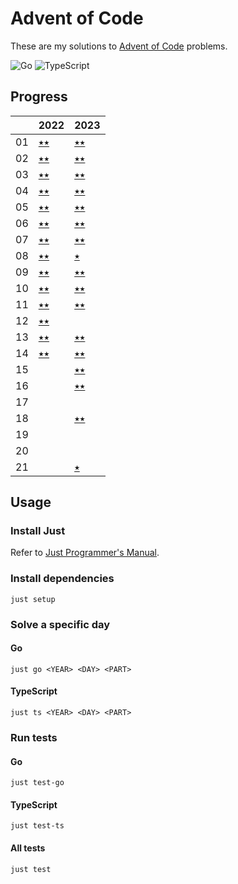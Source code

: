 # Advent of Code

These are my solutions to [Advent of Code](https://adventofcode.com) problems.

![Go](https://github.com/sunilbpandey/advent-of-code/actions/workflows/go.yml/badge.svg)
![TypeScript](https://github.com/sunilbpandey/advent-of-code/actions/workflows/ts.yml/badge.svg)

## Progress

|    | 2022            | 2023            |
|----| --------------- |---------------- |
| 01 | [⭑⭑](2022/day01) | [⭑⭑](2023/day01) |
| 02 | [⭑⭑](2022/day02) | [⭑⭑](2023/day02) |
| 03 | [⭑⭑](2022/day03) | [⭑⭑](2023/day03) |
| 04 | [⭑⭑](2022/day04) | [⭑⭑](2023/day04) |
| 05 | [⭑⭑](2022/day05) | [⭑⭑](2023/day05) |
| 06 | [⭑⭑](2022/day06) | [⭑⭑](2023/day06) |
| 07 | [⭑⭑](2022/day07) | [⭑⭑](2023/day07) |
| 08 | [⭑⭑](2022/day08) | [⭑ ](2023/day08) |
| 09 | [⭑⭑](2022/day09) | [⭑⭑](2023/day09) |
| 10 | [⭑⭑](2022/day10) | [⭑⭑](2023/day10) |
| 11 | [⭑⭑](2022/day11) | [⭑⭑](2023/day11) |
| 12 | [⭑⭑](2022/day12) | |
| 13 | [⭑⭑](2022/day13) | [⭑⭑](2023/day13) |
| 14 | [⭑⭑](2022/day14) | [⭑⭑](2023/day14) |
| 15 | | [⭑⭑](2023/day15) |
| 16 | | [⭑⭑](2023/day16) |
| 17 | | |
| 18 | | [⭑⭑](2023/day18) |
| 19 | | |
| 20 | | |
| 21 | | [⭑](2023/day21) |

## Usage
### Install Just
Refer to [Just Programmer's Manual](https://just.systems/man/en/).

### Install dependencies
```
just setup
```

### Solve a specific day
#### Go
```
just go <YEAR> <DAY> <PART>
```

#### TypeScript
```
just ts <YEAR> <DAY> <PART>
```

### Run tests
#### Go
```
just test-go
```

#### TypeScript
```
just test-ts
```

#### All tests
```
just test
```
